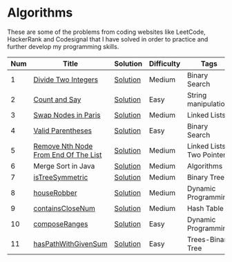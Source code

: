 # Algorithms

These are some of the problems from coding websites like LeetCode, HackerRank and Codesignal that I have solved in order to practice and further develop my programming skills. 


| Num | Title | Solution | Difficulty | Tags|
| ------------- | ------------- | ------------- | ------------- |------------- |
| 1 | [Divide Two Integers](https://leetcode.com/problems/divide-two-integers/description/)| [Solution](https://github.com/oscargarza356/CodingProblems/blob/master/Solutions/divideTwoIntegers.py) | Medium | Binary Search |
| 2 | [Count and Say](https://leetcode.com/problems/count-and-say/description/)| [Solution](https://github.com/oscargarza356/CodingProblems/blob/master/Solutions/countAndSay.py) | Easy | String manipulation |
| 3 | [Swap Nodes in Paris](https://leetcode.com/problems/swap-nodes-in-pairs/description/)| [Solution](https://github.com/oscargarza356/CodingProblems/blob/master/Solutions/swapNodesInParis.py)| Medium | Linked Lists |
| 4 | [Valid Parentheses](https://leetcode.com/problems/valid-parentheses/description/)| [Solution](https://github.com/oscargarza356/CodingProblems/blob/master/Solutions/validParenthesis.py)| Easy | Binary Search |
| 5 | [Remove Nth Node From End Of The List](https://leetcode.com/problems/remove-nth-node-from-end-of-list/description/)| [Solution](https://github.com/oscargarza356/CodingProblems/blob/master/Solutions/removeNthNode.py) | Medium | Linked Lists, Two Pointers|
| 6 | Merge Sort in Java| [Solution](https://github.com/oscargarza356/CodingProblems/blob/master/Solutions/MergeSort.java) | Medium | Algorithms |
| 7 | [isTreeSymmetric](https://github.com/oscargarza356/CodingProblems/blob/master/CodeSignalProblemExpl/isTreeSymmetric) | [Solution](https://github.com/oscargarza356/CodingProblems/blob/master/Soultutions/isTreeSymmetric.py) | Medium | Binary Tree |
| 8 | [houseRobber](https://github.com/oscargarza356/CodingProblems/blob/master/CodeSignalProblemExpl/houseRobber) | [Solution](https://github.com/oscargarza356/CodingProblems/blob/master/Solutions/houseRobber.py) | Medium | Dynamic Programming |
| 9 | [containsCloseNum](https://github.com/oscargarza356/CodingProblems/blob/master/CodeSignalProblemExpl/containsCloseNums) | [Solution](https://github.com/oscargarza356/CodingProblems/blob/master/Solutions/containsCloseNums.py) | Medium | Hash Table |
| 10 | [composeRanges](https://github.com/oscargarza356/CodingProblems/blob/master/CodeSignalProblemExpl/composeRanges) | [Solution](https://github.com/oscargarza356/CodingProblems/blob/master/Solutions/composeRanges.py) | Easy | Dynamic Programming |
| 11 | [hasPathWithGivenSum](https://github.com/oscargarza356/CodingProblems/blob/master/CodeSignalProblemExpl/hasPathWithGivenSum) | [Solution](https://github.com/oscargarza356/CodingProblems/blob/master/Solutions/hasPathWithGivenSum.py) | Easy | Trees-Binary Tree |
